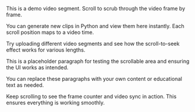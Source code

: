 This is a demo video segment. Scroll to scrub through the video frame by frame.

You can generate new clips in Python and view them here instantly. Each scroll position maps to a video time.

Try uploading different video segments and see how the scroll-to-seek effect works for various lengths.

This is a placeholder paragraph for testing the scrollable area and ensuring the UI works as intended.

You can replace these paragraphs with your own content or educational text as needed.

Keep scrolling to see the frame counter and video sync in action. This ensures everything is working smoothly.
